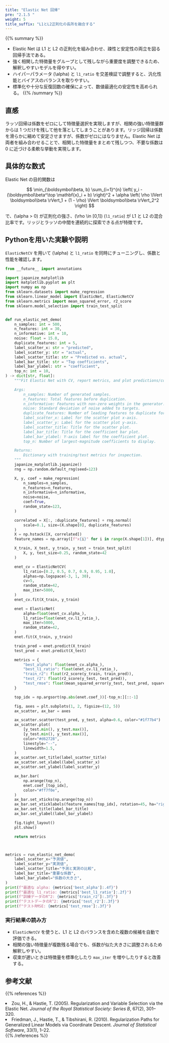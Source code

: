 ```yaml
---
title: "Elastic Net 回帰"
pre: "2.1.5 "
weight: 5
title_suffix: "L1とL2正則化の長所を融合する"
---
```


{{% summary %}}
- Elastic Net は L1 と L2 の正則化を組み合わせ、疎性と安定性の両立を図る回帰手法である。
- 強く相関した特徴量をグループとして残しながら重要度を調整できるため、解釈しやすいモデルを得やすい。
- ハイパーパラメータ \(\alpha\) と `l1_ratio` を交差検証で調整すると、汎化性能とバイアスのバランスを取りやすい。
- 標準化や十分な反復回数の確保によって、数値最適化の安定性を高められる。
{{% /summary %}}

## 直感
ラッソ回帰は係数をゼロにして特徴量選択を実現しますが、相関の強い特徴量群からは 1 つだけを残して他を落としてしまうことがあります。リッジ回帰は係数を滑らかに縮めて安定させますが、係数がゼロにはなりません。Elastic Net は両者を組み合わせることで、相関した特徴量をまとめて残しつつ、不要な係数は 0 に近づける柔軟な挙動を実現します。

## 具体的な数式
Elastic Net の目的関数は

$$
\min_{\boldsymbol\beta, b} \sum_{i=1}^{n} \left( y_i - (\boldsymbol\beta^\top \mathbf{x}_i + b) \right)^2 + \alpha \left( \rho \lVert \boldsymbol\beta \rVert_1 + (1 - \rho) \lVert \boldsymbol\beta \rVert_2^2 \right)
$$

で、\(\alpha > 0\) が正則化の強さ、\(\rho \in [0,1]\) (`l1_ratio`) が L1 と L2 の混合比率です。リッジとラッソの中間を連続的に探索できる点が特徴です。

## Pythonを用いた実験や説明
`ElasticNetCV` を用いて \(\alpha\) と `l1_ratio` を同時にチューニングし、係数と性能を確認します。

```python
from __future__ import annotations

import japanize_matplotlib
import matplotlib.pyplot as plt
import numpy as np
from sklearn.datasets import make_regression
from sklearn.linear_model import ElasticNet, ElasticNetCV
from sklearn.metrics import mean_squared_error, r2_score
from sklearn.model_selection import train_test_split


def run_elastic_net_demo(
    n_samples: int = 500,
    n_features: int = 30,
    n_informative: int = 10,
    noise: float = 15.0,
    duplicate_features: int = 5,
    label_scatter_x: str = "predicted",
    label_scatter_y: str = "actual",
    label_scatter_title: str = "Predicted vs. actual",
    label_bar_title: str = "Top coefficients",
    label_bar_ylabel: str = "coefficient",
    top_n: int = 10,
) -> dict[str, float]:
    """Fit Elastic Net with CV, report metrics, and plot predictions/coefs.

    Args:
        n_samples: Number of generated samples.
        n_features: Total features before duplication.
        n_informative: Features with non-zero weights in the generator.
        noise: Standard deviation of noise added to targets.
        duplicate_features: Number of leading features to duplicate for correlation.
        label_scatter_x: Label for the scatter plot x-axis.
        label_scatter_y: Label for the scatter plot y-axis.
        label_scatter_title: Title for the scatter plot.
        label_bar_title: Title for the coefficient bar plot.
        label_bar_ylabel: Y-axis label for the coefficient plot.
        top_n: Number of largest-magnitude coefficients to display.

    Returns:
        Dictionary with training/test metrics for inspection.
    """
    japanize_matplotlib.japanize()
    rng = np.random.default_rng(seed=123)

    X, y, coef = make_regression(
        n_samples=n_samples,
        n_features=n_features,
        n_informative=n_informative,
        noise=noise,
        coef=True,
        random_state=123,
    )

    correlated = X[:, :duplicate_features] + rng.normal(
        scale=0.1, size=(X.shape[0], duplicate_features)
    )
    X = np.hstack([X, correlated])
    feature_names = np.array([f"x{i}" for i in range(X.shape[1])], dtype=object)

    X_train, X_test, y_train, y_test = train_test_split(
        X, y, test_size=0.25, random_state=42
    )

    enet_cv = ElasticNetCV(
        l1_ratio=[0.2, 0.5, 0.7, 0.9, 0.95, 1.0],
        alphas=np.logspace(-3, 1, 30),
        cv=5,
        random_state=42,
        max_iter=5000,
    )
    enet_cv.fit(X_train, y_train)

    enet = ElasticNet(
        alpha=float(enet_cv.alpha_),
        l1_ratio=float(enet_cv.l1_ratio_),
        max_iter=5000,
        random_state=42,
    )
    enet.fit(X_train, y_train)

    train_pred = enet.predict(X_train)
    test_pred = enet.predict(X_test)

    metrics = {
        "best_alpha": float(enet_cv.alpha_),
        "best_l1_ratio": float(enet_cv.l1_ratio_),
        "train_r2": float(r2_score(y_train, train_pred)),
        "test_r2": float(r2_score(y_test, test_pred)),
        "test_rmse": float(mean_squared_error(y_test, test_pred, squared=False)),
    }

    top_idx = np.argsort(np.abs(enet.coef_))[-top_n:][::-1]

    fig, axes = plt.subplots(1, 2, figsize=(12, 5))
    ax_scatter, ax_bar = axes

    ax_scatter.scatter(test_pred, y_test, alpha=0.6, color="#1f77b4")
    ax_scatter.plot(
        [y_test.min(), y_test.max()],
        [y_test.min(), y_test.max()],
        color="#d62728",
        linestyle="--",
        linewidth=1.5,
    )
    ax_scatter.set_title(label_scatter_title)
    ax_scatter.set_xlabel(label_scatter_x)
    ax_scatter.set_ylabel(label_scatter_y)

    ax_bar.bar(
        np.arange(top_n),
        enet.coef_[top_idx],
        color="#ff7f0e",
    )
    ax_bar.set_xticks(np.arange(top_n))
    ax_bar.set_xticklabels(feature_names[top_idx], rotation=45, ha="right")
    ax_bar.set_title(label_bar_title)
    ax_bar.set_ylabel(label_bar_ylabel)

    fig.tight_layout()
    plt.show()

    return metrics



metrics = run_elastic_net_demo(
    label_scatter_x="予測値",
    label_scatter_y="実測値",
    label_scatter_title="予測と実測の比較",
    label_bar_title="重要な係数",
    label_bar_ylabel="係数の大きさ",
)
print(f"最適な alpha: {metrics['best_alpha']:.4f}")
print(f"最適な l1_ratio: {metrics['best_l1_ratio']:.2f}")
print(f"訓練データのR^2: {metrics['train_r2']:.3f}")
print(f"テストデータのR^2: {metrics['test_r2']:.3f}")
print(f"テストRMSE: {metrics['test_rmse']:.3f}")

```

### 実行結果の読み方
- `ElasticNetCV` を使うと、L1 と L2 のバランスを含めた複数の候補を自動で評価できる。
- 相関の強い特徴量が複数残る場合でも、係数が似た大きさに調整されるため解釈しやすい。
- 収束が遅いときは特徴量を標準化したり `max_iter` を増やしたりすると改善する。

## 参考文献
{{% references %}}
<li>Zou, H., &amp; Hastie, T. (2005). Regularization and Variable Selection via the Elastic Net. <i>Journal of the Royal Statistical Society: Series B</i>, 67(2), 301–320.</li>
<li>Friedman, J., Hastie, T., &amp; Tibshirani, R. (2010). Regularization Paths for Generalized Linear Models via Coordinate Descent. <i>Journal of Statistical Software</i>, 33(1), 1–22.</li>
{{% /references %}}

